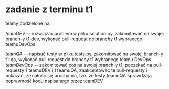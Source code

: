 # zadanie z terminu t1
teamy podzielone na: 

*teamDEV* --    rozwiązać problem w pliku solution.py, zakomitować na swojej branch-y t1-dev, 
                wykonać pull-request do branchy t1 wybranego teamuDevOps 

*teamQA* --     napisać testy  w pliku tests.py, zakomitować na swojej branch-y t1-qa, wykonać pull 
                request do branchy t1 wybranego teamu DevOps
*teamDevOps* -- zakomitować coś na swojej branch-y t1; poczekać na pull-requesty 1 teamuDEV i 
                1 teamuQA, zaakceptować te pull-requesty i pokazać, że całość się uruchamia,
                tzn. że testy teamuQA sprawdzają poprawność kodu napisanego przez teamDEV